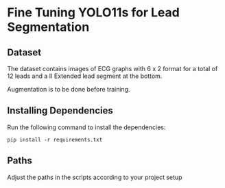 # Fine Tuning YOLO11s for Lead Segmentation

## Dataset

The dataset contains images of ECG graphs with 6 x 2 format for a total of 12 leads and a II Extended lead segment at the bottom.

Augmentation is to be done before training.


## Installing Dependencies

Run the following command to install the dependencies:

```
pip install -r requirements.txt
```

## Paths
Adjust the paths in the scripts according to your project setup